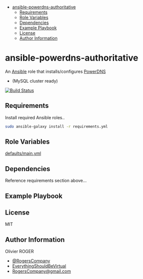 <!-- START doctoc generated TOC please keep comment here to allow auto update -->
<!-- DON'T EDIT THIS SECTION, INSTEAD RE-RUN doctoc TO UPDATE -->

- [ansible-powerdns-authoritative](#ansible-powerdns-authoritative)
  - [Requirements](#requirements)
  - [Role Variables](#role-variables)
  - [Dependencies](#dependencies)
  - [Example Playbook](#example-playbook)
  - [License](#license)
  - [Author Information](#author-information)

<!-- END doctoc generated TOC please keep comment here to allow auto update -->

# ansible-powerdns-authoritative

An [Ansible](https://www.ansible.com) role that installs/configures [PowerDNS](https://www.powerdns.com/)

- (MySQL cluster ready)

[![Build Status](https://travis-ci.org/RogersCompany/ansible-powerdns-authoritative.svg?branch=master)](https://travis-ci.org/RogersCompany/ansible-powerdns-authoritative)

## Requirements

Install required Ansible roles..

```bash
sudo ansible-galaxy install -r requirements.yml
```

## Role Variables

[defaults/main.yml](defaults/main.yml)

## Dependencies

Reference requirements section above...

## Example Playbook

## License

MIT

## Author Information

Olivier ROGER

- [@RogersCompany](https://www.twitter.com/RogersCompany)
- [EverythingShouldBeVirtual](http://everythingshouldbevirtual.com)
- [RogersCompany@gmail.com](mailto:RogersCompany@gmail.com)
